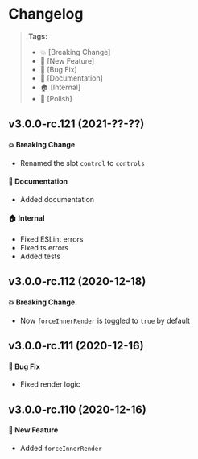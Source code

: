 Changelog
=========

> **Tags:**
> - :boom:       [Breaking Change]
> - :rocket:     [New Feature]
> - :bug:        [Bug Fix]
> - :memo:       [Documentation]
> - :house:      [Internal]
> - :nail_care:  [Polish]

## v3.0.0-rc.121 (2021-??-??)

#### :boom: Breaking Change

* Renamed the slot `control` to `controls`

#### :memo: Documentation

* Added documentation

#### :house: Internal

* Fixed ESLint errors
* Fixed ts errors
* Added tests

## v3.0.0-rc.112 (2020-12-18)

#### :boom: Breaking Change

* Now `forceInnerRender` is toggled to `true` by default

## v3.0.0-rc.111 (2020-12-16)

#### :bug: Bug Fix

* Fixed render logic

## v3.0.0-rc.110 (2020-12-16)

#### :rocket: New Feature

* Added `forceInnerRender`
